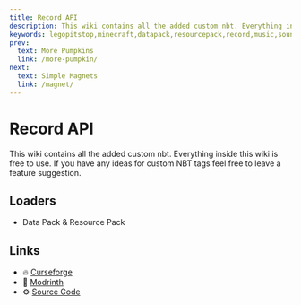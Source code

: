 ```yaml
---
title: Record API
description: This wiki contains all the added custom nbt. Everything inside this wiki is free to use. If you have any ideas for custom NBT tags feel free to leave a feature suggestion.
keywords: legopitstop,minecraft,datapack,resourcepack,record,music,sounds,api,customizable,creeper,nbt
prev:
  text: More Pumpkins
  link: /more-pumpkin/
next:
  text: Simple Magnets
  link: /magnet/
---
```


# Record API

This wiki contains all the added custom nbt. Everything inside this wiki is free to use. If you have any ideas for custom NBT tags feel free to leave a feature suggestion.

## Loaders

- Data Pack & Resource Pack

## Links

- :fire: [Curseforge](https://www.curseforge.com/minecraft/customization/record-api-datapack)
- :wrench: [Modrinth](https://modrinth.com/datapack/record-api-datapack)
- :gear: [Source Code](https://github.com/legopitstop/Datapacks)
